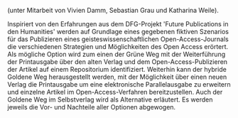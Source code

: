 (unter Mitarbeit von Vivien Damm, Sebastian Grau und Katharina Weile).

Inspiriert von den Erfahrungen aus dem DFG-Projekt 'Future Publications
in den Humanities' werden auf Grundlage eines gegebenen fiktiven
Szenarios für das Publizieren eines geisteswissenschaftlichen
Open-Access-Journals die verschiedenen Strategien und Möglichkeiten des
Open Access erörtert. Als mögliche Option wird zum einen der Grüne Weg
mit der Weiterführung der Printausgabe über den alten Verlag und dem
Open-Access-Publizieren der Artikel auf einem Repositorium
identifiziert. Weiterhin kann der hybride Goldene Weg herausgestellt
werden, mit der Möglichkeit über einen neuen Verlag die Printausgabe um
eine elektronische Parallelausgabe zu erweitern und einzelne Artikel im
Open-Access-Verfahren bereitzustellen. Auch der Goldene Weg im
Selbstverlag wird als Alternative erläutert. Es werden jeweils die Vor-
und Nachteile aller Optionen abgewogen.
